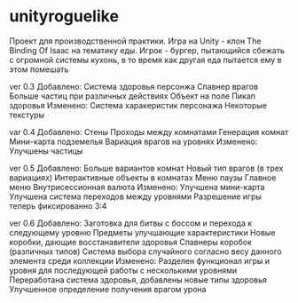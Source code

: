 # unityroguelike
Проект для производственной практики. Игра на Unity - клон The Binding Of Isaac на тематику еды. Игрок - бургер, пытающийся сбежать с огромной системы кухонь, в то время как другая еда пытается ему в этом помешать

ver 0.3
Добавлено:
  Система здоровья персонжа
  Спавнер врагов
  Больше частиц при различных действиях
  Объект на поле
  Пикап здоровья
Изменено:
  Система харакеристик персонажа
  Некоторые текстуры

var 0.4
Добавлено:
  Стены
  Проходы между комнатами
  Генерация комнат
  Мини-карта подземелья
  Вариация врагов на уровнях
Изменено:
  Улучшены частицы

ver 0.5
Добавлено:
  Больше вариантов комнат
  Новый тип врагов (в трех вариациях)
  Интерактивные объекты в комнатах
  Меню паузы
  Главное меню
  Внутрисессионная валюта
Изменено:
  Улучшена мини-карта
  Улучшена система переходов между уровнями
  Разрешение игры теперь фиксированно 3:4

ver 0.6
Добавлено:
  Заготовка для битвы с боссом и перехода к следующему уровню
  Предметы улучшающие характеристики
  Новые коробки, дающие восстанавители здоровья
	Спавнеры коробок (различных типов)
	Система выбора случайного согласно весу данного элемента среди коллекции
Изменено:
  Разделен функционал игры и уровня для последующей работы с несколькими уровнями
	Переработана система здоровья, добавлены новые типы здоровья
	Улучшенное определение получения врагом урона
